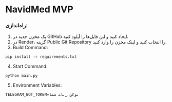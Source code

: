 # NavidMed MVP

### راه‌اندازی:
1. یک مخزن جدید در GitHub ایجاد کنید و این فایل‌ها را آپلود کنید.
2. در Render، گزینه Public Git Repository را انتخاب کنید و لینک مخزن را وارد کنید.
3. Build Command:
```
pip install -r requirements.txt
```
4. Start Command:
```
python main.py
```
5. Environment Variables:
```
TELEGRAM_BOT_TOKEN=توکن ربات شما
```
